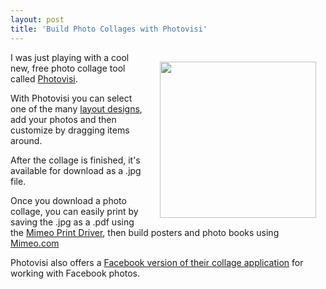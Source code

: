 ```yaml
---
layout: post
title: 'Build Photo Collages with Photovisi'
---
```

<img style="padding: 15px;" src="http://kinlane-productions.s3.amazonaws.com/mimeo/other/PhotoVisi.png" alt="" width="250" align="right" />I was just playing with a cool new, free photo collage tool called <a title="Photovisi" href="http://www.photovisi.com/">Photovisi</a>.<p></p>
With Photovisi you can select one of the many <a title="layout designs" href="http://www.photovisi.com/gallery">layout designs</a>, add your photos and then customize by dragging items around.<p></p>
After the collage is finished, it's available for download as a .jpg file.<p></p>
Once you download a photo collage, you can easily print by saving the .jpg as a .pdf using the <a title="Mimeo Print Driver" href="http://www.mimeo.com/printer/">Mimeo Print Driver</a>, then build posters and photo books using <a title="Mimeo.com" href="http://www.mimeo.com">Mimeo.com</a><p></p>
Photovisi also offers a <a title="Facebook version of their collage application" href="http://apps.facebook.com/photovisi/">Facebook version of their collage application</a> for working with Facebook photos.